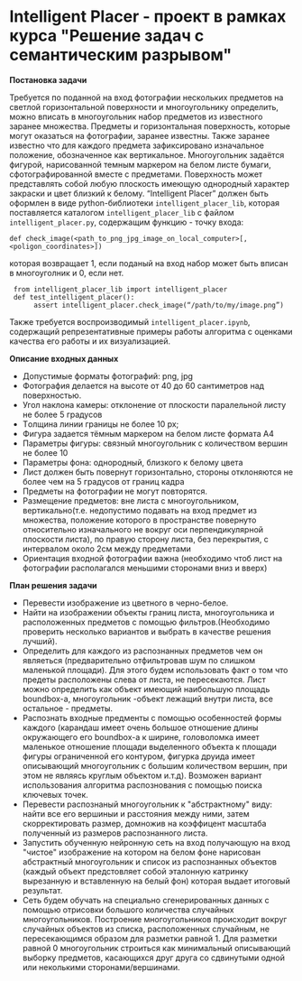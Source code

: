 # Intelligent Placer - проект в рамках курса "Решение задач с семантическим разрывом"
**Постановка задачи**

Требуется по поданной на вход фотографии нескольких предметов на светлой горизонтальной поверхности и многоугольнику определить, можно вписать в многоугольник набор предметов из известного заранее множества. Предметы и горизонтальная поверхность, которые могут оказаться на фотографии, заранее известны. Также заранее известно что для каждого предмета зафиксировано изначальное  положение, обозначенное как вертикальное. Многоугольник задаётся фигурой, нарисованной темным маркером на белом листе бумаги, сфотографированной вместе с предметами. Поверхность может представлять собой любую плоскость имеющую однородный характер закраски и цвет близкий к белому. “Intelligent Placer” должен быть оформлен в виде python-библиотеки `intelligent_placer_lib`, которая поставляется каталогом `intelligent_placer_lib` с файлом `intelligent_placer.py`, содержащим функцию - точку входа:

```def check_image(<path_to_png_jpg_image_on_local_computer>[, <poligon_coordinates>])```

которая возвращает 1, если поданый на вход набор может быть вписан в многоуголник и 0, если нет.

```
 from intelligent_placer_lib import intelligent_placer
 def test_intelligent_placer():
	  assert intelligent_placer.check_image(“/path/to/my/image.png”)
```
Также требуется воспроизводимый `intelligent_placer.ipynb`, содержащий репрезентативные примеры работы алгоритма с оценками качества его работы и их визуализацией.

**Описание входных данных**
+  Допустимые форматы фотографий: png, jpg
+  Фотография делается на высоте от 40 до 60 сантиметров над поверхностью.
+  Угол наклона камеры: отклонение от плоскости паралельной листу не более 5 градусов
+  Tолщина линии границы не более 10 px;
+  Фигура задается  тёмным маркером на белом листе формата А4
+  Параметры фигуры: связный многоугольник с количеством вершин не более 10
+  Параметры фона: однородный, близкого к белому цвета
+  Лист должен быть повернут горизонтально, стороны отклоняются не более чем на 5 градусов от границ кадра
+  Прeдметы на фотографии не могут повторятся.
+  Размещение предметов: вне листа с многоугольником, вертикально(т.е. недопустимо подавать на вход предмет из множества, положение которого в пространстве повернуто относительно изначального не вокруг оси перпендикулярной плоскости листа), по правую сторону листа, без перекрытия, с интервалом около 2см между предметами
+  Ориентация входной фотографии важна (необходимо чтоб лист на фотографии располагался меньшими сторонами вниз и вверх)

**План решения задачи**
+  Перевести изображение из цветного в черно-белое.
+  Найти на изображении объекты границ листа, многоугольника и расположенных предметов с помощью фильтров.(Необходимо проверить несколько вариантов и выбрать в качестве решения лучший).
+  Определить для каждого из распознанных предметов чем он являеться (предварительно отфильтровав шум по слишком маленькой площади). Для этого будем использовать факт о том что предеты расположены слева от листа, не пересекаются. Лист  можно определить как объект имеющий наибольшую площадь boundbox-а, многоугольник  -объект лежащий внутри листа, все остальное - предметы.
+  Распознать входные предменты с помощью особенностей формы каждого (карандаш имеет очень большое отношение длины окружающего его boundbox-а к ширине, головоломка имеет маленькое отношение площади выделенного объекта к площади фигуры ограниченной его контуром, фигурка друида имеет описывающий многоугольник с большим количеством вершин, при этом не являясь круглым объектом и.т.д). Возможен вариант использования алгоритма распознования с помощью поиска ключевых точек.
+  Перевести распознаный многоугольник к "абстрактному" виду: найти все его вершиныи и расстояния между ними, затем скорректировать размер, домножив на коэффицент масштаба полученный из размеров распознанного листа.
+  Запустить обученную нейронную сеть на вход получающую на вход "чистое" изображение на котором на белом фоне нарисован абстрактный многоугольник и список из распознанных объектов (каждый объект предстовляет собой эталонную катринку вырезанную и вставленную на белый фон) которая выдает итоговый результат.
+  Сеть будем обучать на специально сгенерированных данных с помощью отрисовки большого количества случайных многоугольников. Построение многоугольников происходит вокруг случайных объектов из списка, расположенных случайным, не пересекающимся образом для разметки равной 1. Для разметки равной 0 многоугольник строиться как минимальный описывающий выборку предметов, касающихся друг друга со сдвинутыми одной или неколькими сторонами/вершинами.
